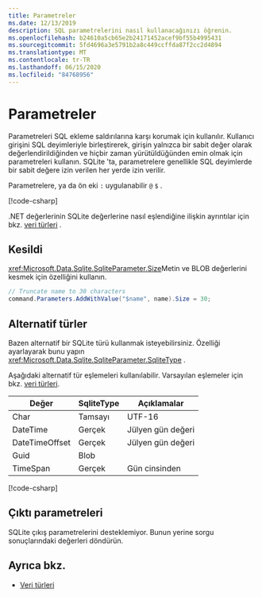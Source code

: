 ```yaml
---
title: Parametreler
ms.date: 12/13/2019
description: SQL parametrelerini nasıl kullanacağınızı öğrenin.
ms.openlocfilehash: b24610a5cb65e2b24171452acef9bf55b4995431
ms.sourcegitcommit: 5fd4696a3e5791b2a8c449ccffda87f2cc2d4894
ms.translationtype: MT
ms.contentlocale: tr-TR
ms.lasthandoff: 06/15/2020
ms.locfileid: "84768956"
---
```

# <a name="parameters"></a>Parametreler

Parametreleri SQL ekleme saldırılarına karşı korumak için kullanılır. Kullanıcı girişini SQL deyimleriyle birleştirerek, girişin yalnızca bir sabit değer olarak değerlendirildiğinden ve hiçbir zaman yürütüldüğünden emin olmak için parametreleri kullanın. SQLite 'ta, parametrelere genellikle SQL deyimlerde bir sabit değere izin verilen her yerde izin verilir.

Parametrelere, ya da ön eki `:` uygulanabilir `@` `$` .

[!code-csharp[](../../../../samples/snippets/standard/data/sqlite/HelloWorldSample/Program.cs?name=snippet_Parameter)]

.NET değerlerinin SQLite değerlerine nasıl eşlendiğine ilişkin ayrıntılar için bkz. [veri türleri](types.md) .

## <a name="truncation"></a>Kesildi

<xref:Microsoft.Data.Sqlite.SqliteParameter.Size>Metin ve BLOB değerlerini kesmek için özelliğini kullanın.

```csharp
// Truncate name to 30 characters
command.Parameters.AddWithValue("$name", name).Size = 30;
```

## <a name="alternative-types"></a>Alternatif türler

Bazen alternatif bir SQLite türü kullanmak isteyebilirsiniz. Özelliği ayarlayarak bunu yapın <xref:Microsoft.Data.Sqlite.SqliteParameter.SqliteType> .

Aşağıdaki alternatif tür eşlemeleri kullanılabilir. Varsayılan eşlemeler için bkz. [veri türleri](types.md).

| Değer          | SqliteType | Açıklamalar          |
| -------------- | ---------- | ---------------- |
| Char           | Tamsayı    | UTF-16           |
| DateTime       | Gerçek       | Jülyen gün değeri |
| DateTimeOffset | Gerçek       | Jülyen gün değeri |
| Guid           | Blob       |                  |
| TimeSpan       | Gerçek       | Gün cinsinden          |

[!code-csharp[](../../../../samples/snippets/standard/data/sqlite/DateAndTimeSample/Program.cs?name=snippet_SqliteType)]

## <a name="output-parameters"></a>Çıktı parametreleri

SQLite çıkış parametrelerini desteklemiyor. Bunun yerine sorgu sonuçlarındaki değerleri döndürün.

## <a name="see-also"></a>Ayrıca bkz.

* [Veri türleri](types.md)
